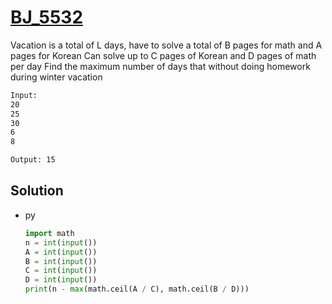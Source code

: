 # [BJ_5532](https://acmicpc.net/problem/5532)

Vacation is a total of L days, have to solve a total of B pages for math and A pages for Korean
Can solve up to C pages of Korean and D pages of math per day
Find the maximum number of days that without doing homework during winter vacation

```txt
Input:
20
25
30
6
8

Output: 15
```

## Solution

* py

  ```py
  import math
  n = int(input())
  A = int(input())
  B = int(input())
  C = int(input())
  D = int(input())
  print(n - max(math.ceil(A / C), math.ceil(B / D)))
  ```
